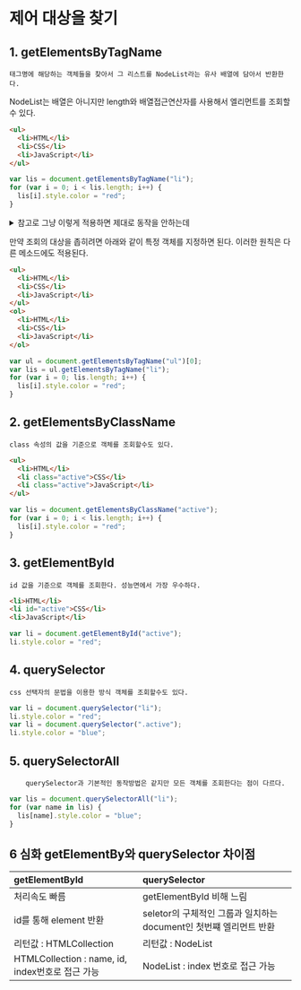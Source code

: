 # 제어 대상을 찾기

## 1. getElementsByTagName

    태그명에 해당하는 객체들을 찾아서 그 리스트를 NodeList라는 유사 배열에 담아서 반환한다.

NodeList는 배열은 아니지만 length와 배열접근연산자를 사용해서 엘리먼트를 조회할 수 있다.

```html
<ul>
  <li>HTML</li>
  <li>CSS</li>
  <li>JavaScript</li>
</ul>
```

```js
var lis = document.getElementsByTagName("li");
for (var i = 0; i < lis.length; i++) {
  lis[i].style.color = "red";
}
```

<details>
<summary>참고로 그냥 이렇게 적용하면 제대로 동작을 안하는데</summary>
<div markdown="1">

그 이유는 JS의 비동기 동작 때문.

렌더링되기 전에 요소의 값을 표시하려고 합니다.

이를 방지하기 위해선 `async` 속성을 태그에 추가해야함.

```js
<script src="./js/getElement.js" async></script>
```

또는 그냥 html에 다 박아버리면 된다.

</div>
</details>

만약 조회의 대상을 좁히려면 아래와 같이 특정 객체를 지정하면 된다. 이러한 원칙은 다른 메소드에도 적용된다.

```html
<ul>
  <li>HTML</li>
  <li>CSS</li>
  <li>JavaScript</li>
</ul>
<ol>
  <li>HTML</li>
  <li>CSS</li>
  <li>JavaScript</li>
</ol>
```

```js
var ul = document.getElementsByTagName("ul")[0];
var lis = ul.getElementsByTagName("li");
for (var i = 0; lis.length; i++) {
  lis[i].style.color = "red";
}
```

## 2. getElementsByClassName

    class 속성의 값을 기준으로 객체를 조회할수도 있다.

```html
<ul>
  <li>HTML</li>
  <li class="active">CSS</li>
  <li class="active">JavaScript</li>
</ul>
```

```js
var lis = document.getElementsByClassName("active");
for (var i = 0; i < lis.length; i++) {
  lis[i].style.color = "red";
}
```

## 3. getElementById

    id 값을 기준으로 객체를 조회한다. 성능면에서 가장 우수하다.

```html
<li>HTML</li>
<li id="active">CSS</li>
<li>JavaScript</li>
```

```js
var li = document.getElementById("active");
li.style.color = "red";
```

## 4. querySelector

    css 선택자의 문법을 이용한 방식 객체를 조회할수도 있다.

```js
var li = document.querySelector("li");
li.style.color = "red";
var li = document.querySelector(".active");
li.style.color = "blue";
```

## 5. querySelectorAll

        querySelector과 기본적인 동작방법은 같지만 모든 객체를 조회한다는 점이 다르다.

```js
var lis = document.querySelectorAll("li");
for (var name in lis) {
  lis[name].style.color = "blue";
}
```

## 6 심화 getElementBy와 querySelector 차이점

| getElementById                                   | querySelector                                                      |
| :----------------------------------------------- | :----------------------------------------------------------------- |
| 처리속도 빠름                                    | getElementById 비해 느림                                           |
| id를 통해 element 반환                           | seletor의 구체적인 그룹과 일치하는 document인 첫번쨰 엘리먼트 반환 |
| 리턴값 : HTMLCollection                          | 리턴값 : NodeList                                                  |
| HTMLCollection : name, id, index번호로 접근 가능 | NodeList : index 번호로 접근 가능                                  |
